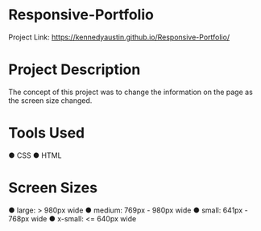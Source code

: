 # Responsive-Portfolio

Project Link:
https://kennedyaustin.github.io/Responsive-Portfolio/

# Project Description
The concept of this project was to change the information on the page as the screen size changed.

# Tools Used
● CSS
● HTML

# Screen Sizes 
● large: > 980px wide
● medium: 769px - 980px wide
● small: 641px - 768px wide
● x-small: <= 640px wide
